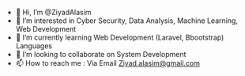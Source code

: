 - 👋 Hi, I’m @ZiyadAlasim
- 👀 I’m interested in Cyber Security, Data Analysis, Machine Learning, Web Development
- 🌱 I’m currently learning Web Development (Laravel, Bbootstrap) Languages
- 💞️ I’m looking to collaborate on System Development
- 📫 How to reach me : Via Email Ziyad.alasim@gmail.com

<!---
ZiyadAlasim/ZiyadAlasim is a ✨ special ✨ repository because its `README.md` (this file) appears on your GitHub profile.
You can click the Preview link to take a look at your changes.
--->
